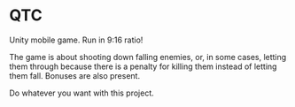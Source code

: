 # QTC
Unity mobile game. Run in 9:16 ratio! 

The game is about shooting down falling enemies, or, in some cases, letting them through because there is a penalty for killing them instead of letting them fall. Bonuses are also present.

Do whatever you want with this project.
